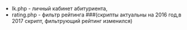 - lk.php - личный кабинет абитуриента,
- rating.php - фильтр рейтинга
###(скрипты актуальны на 2016 год,в 2017 скрипт, фильтрующий рейтинг изменился)
